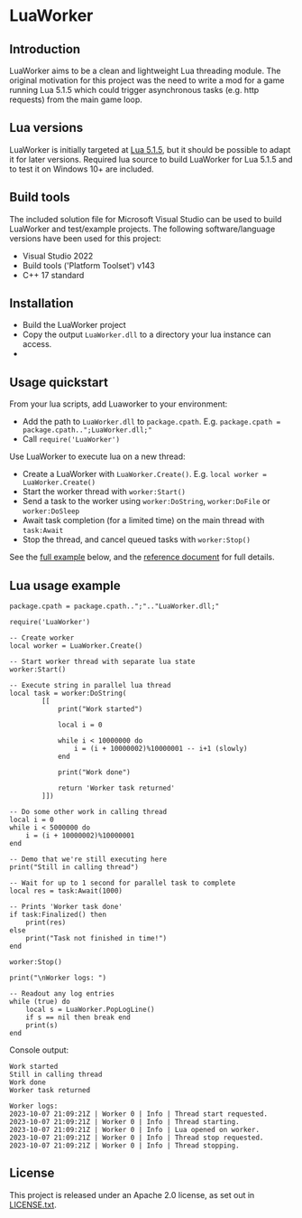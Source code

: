 # LuaWorker

## Introduction
LuaWorker aims to be a clean and lightweight Lua threading module. The original motivation for this project was the need to write a mod for a game running Lua 5.1.5 which could trigger asynchronous tasks (e.g. http requests) from the main game loop.

## Lua versions
LuaWorker is initially targeted at [Lua 5.1.5](https://www.lua.org/versions.html), but it should be possible to adapt it for later versions. Required lua source to build LuaWorker for Lua 5.1.5 and to test it on Windows 10+ are included.

## Build tools
The included solution file for Microsoft Visual Studio can be used to build LuaWorker and test/example projects. The following software/language versions have been used for this project:
* Visual Studio 2022
* Build tools ('Platform Toolset') v143 
* C++ 17 standard

## Installation
* Build the LuaWorker project
* Copy the output `LuaWorker.dll` to a directory your lua instance can access.
* 
## Usage quickstart
From your lua scripts, add Luaworker to your environment:
* Add the path to `LuaWorker.dll` to `package.cpath`. E.g. `package.cpath = package.cpath..";LuaWorker.dll;"`
* Call `require('LuaWorker')`

Use LuaWorker to execute lua on a new thread:
* Create a LuaWorker with `LuaWorker.Create()`. E.g. `local worker = LuaWorker.Create()`
* Start the worker thread with `worker:Start()`
* Send a task to the worker using `worker:DoString`, `worker:DoFile` or `worker:DoSleep`
* Await task completion (for a limited time) on the main thread with `task:Await`
* Stop the thread, and cancel queued tasks with `worker:Stop()`

See the [full example](#lua-usage-example) below, and the [reference document](Docs/LuaReference.md) for full details.

## Lua usage example
```
package.cpath = package.cpath..";".."LuaWorker.dll;"

require('LuaWorker')

-- Create worker
local worker = LuaWorker.Create()			

-- Start worker thread with separate lua state
worker:Start()								

-- Execute string in parallel lua thread
local task = worker:DoString(
		[[
			print("Work started")

			local i = 0

			while i < 10000000 do
				i = (i + 10000002)%10000001 -- i+1 (slowly)
			end

			print("Work done")

			return 'Worker task returned'
		]])									

-- Do some other work in calling thread
local i = 0
while i < 5000000 do
	i = (i + 10000002)%10000001				 
end

-- Demo that we're still executing here
print("Still in calling thread")			

-- Wait for up to 1 second for parallel task to complete
local res = task:Await(1000)				

-- Prints 'Worker task done'
if task:Finalized() then
	print(res)								
else
	print("Task not finished in time!")
end

worker:Stop()

print("\nWorker logs: ")

-- Readout any log entries
while (true) do								
	local s = LuaWorker.PopLogLine()
	if s == nil then break end
	print(s)		
end
```

Console output:

```
Work started
Still in calling thread
Work done
Worker task returned

Worker logs:
2023-10-07 21:09:21Z | Worker 0 | Info | Thread start requested.
2023-10-07 21:09:21Z | Worker 0 | Info | Thread starting.
2023-10-07 21:09:21Z | Worker 0 | Info | Lua opened on worker.
2023-10-07 21:09:21Z | Worker 0 | Info | Thread stop requested.
2023-10-07 21:09:21Z | Worker 0 | Info | Thread stopping.
```

## License
This project is released under an Apache 2.0 license, as set out in [LICENSE.txt](LICENSE.txt).
